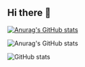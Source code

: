 ## Hi there 👋

[![Anurag's GitHub stats](https://github-readme-stats.vercel.app/apiHaruhisa222=anuraghazra)](https://github.com/anuraghazra/github-readme-stats)

![Anurag's GitHub stats](https://github-readme-stats.vercel.app/apiHaruhisa222=anuraghazra&show_icons=true&theme=radical)

![GitHub stats](https://github-readme-stats.vercel.app/api?username=Haruhisa222&show_icons=true&theme=tokyonight)

<!--
**Haruhisa222/Haruhisa222** is a ✨ _special_ ✨ repository because its `README.md` (this file) appears on your GitHub profile.

Here are some ideas to get you started:

- 🔭 I’m currently working on ...
- 🌱 I’m currently learning ...
- 👯 I’m looking to collaborate on ...
- 🤔 I’m looking for help with ...
- 💬 Ask me about ...
- 📫 How to reach me: ...
- 😄 Pronouns: ...
- ⚡ Fun fact: ...
-->
